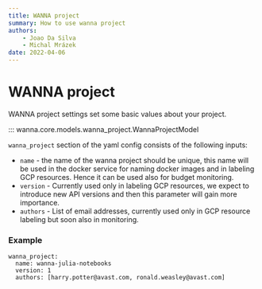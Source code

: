 ```yaml
---
title: WANNA project
summary: How to use wanna project
authors:
    - Joao Da Silva
    - Michal Mrázek
date: 2022-04-06
---
```


# WANNA project
WANNA project settings set some basic values about your project. 

::: wanna.core.models.wanna_project.WannaProjectModel

`wanna_project` section of the yaml config consists of the following inputs:

- `name` - the name of the wanna project should be unique, this name will be used in the docker service 
  for naming docker images and in labeling GCP resources. Hence it can be used also for budget monitoring.
- `version` - Currently used only in labeling GCP resources, we expect to introduce new API versions 
  and then this parameter will gain more importance. 
- `authors` - List of email addresses, currently used only in GCP resource labeling but soon also in monitoring.

### Example

```
wanna_project:
  name: wanna-julia-notebooks
  version: 1
  authors: [harry.potter@avast.com, ronald.weasley@avast.com]
```